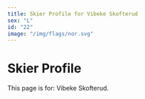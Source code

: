 ```yaml
---
title: Skier Profile for Vibeke Skofterud
sex: "L"
id: "22"
image: "/img/flags/nor.svg" 
---
```


# Skier Profile

This page is for: Vibeke Skofterud.
    